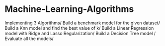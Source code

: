 # Machine-Learning-Algorithms
Implementing 3 Algorithms/
Build a benchmark model for the given dataset/
Build a Knn model and find the best value of k/
Build a Linear Regression model with Ridge and Lasso Regularization/
Build a Decision Tree model /
Evaluate all the models/
